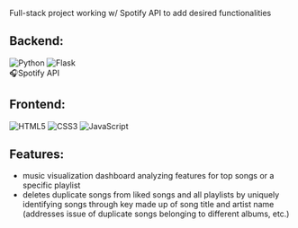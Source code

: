 Full-stack project working w/ Spotify API to add desired functionalities 

## Backend:
![Python](https://img.shields.io/badge/python-3670A0?style=for-the-badge&logo=python&logoColor=ffdd54) ![Flask](https://img.shields.io/badge/flask-%23000.svg?style=for-the-badge&logo=flask&logoColor=white) <br>
🎧Spotify API 

## Frontend:
![HTML5](https://img.shields.io/badge/html5-%23E34F26.svg?style=for-the-badge&logo=html5&logoColor=white) ![CSS3](https://img.shields.io/badge/css3-%231572B6.svg?style=for-the-badge&logo=css3&logoColor=white) ![JavaScript](https://img.shields.io/badge/javascript-%23323330.svg?style=for-the-badge&logo=javascript&logoColor=%23F7DF1E)

## Features:
- music visualization dashboard analyzing features for top songs or a specific playlist 
- deletes duplicate songs from liked songs and all playlists by uniquely identifying songs through key made up of song title and artist name (addresses issue of duplicate songs 
belonging to different albums, etc.)

